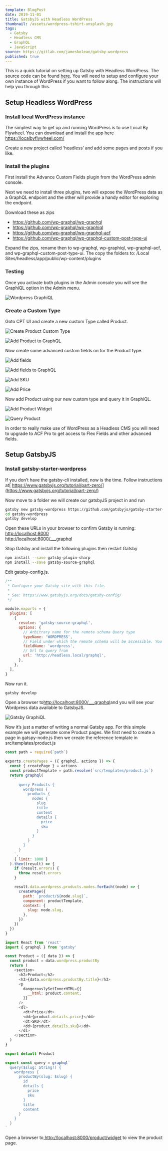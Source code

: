 ```yaml
---
template: BlogPost
date: 2019-11-01
title: GatsbyJS with Headless WordPress
thumbnail: /assets/wordpress-tshirt-unsplash.jpg
tags:
  - Gatsby
  - Headless CMS
  - GraphQL
  - JavaScript
source: https://gitlab.com/jameskolean/gatsby-wordpress
published: true
---
```


This is a quick tutorial on setting up Gatsby with Headless WordPress. The source code can be found [here](https://gitlab.com/jameskolean/gatsby-wordpress). You will need to setup and configure your own instance of WordPress if you want to follow along. The instructions will help you through this.

## Setup Headless WordPress

### Install local WordPress instance

The simplest way to get up and running WordPress is to use Local By Flywheel. You can download and install the app here <https://localbyflywheel.com/>

Create a new project called ‘headless’ and add some pages and posts if you like.

### Install the plugins

First install the Advance Custom Fields plugin from the WordPress admin console.

Next we need to install three plugins, two will expose the WordPress data as a GraphQL endpoint and the other will provide a handy editor for exploring the endpoint.

Download these as zips

- <https://github.com/wp-graphql/wp-graphql>
- <https://github.com/wp-graphql/wp-graphiql>
- <https://github.com/wp-graphql/wp-graphql-acf>
- <https://github.com/wp-graphql/wp-graphql-custom-post-type-ui>

Expand the zips, rename then to wp-graphql, wp-graphiql, wp-graphql-acf, and wp-graphql-custom-post-type-ui. The copy the folders to: <user dir>/Local Sites/headless/app/public/wp-content/plugins

### Testing

Once you activate both plugins in the Admin console you will see the GraphiQL option in the Admin menu.

![Wordpress GraphiQL](/assets/wordpress-graphql.png 'Wordpress GraphiQL')

### Create a Custom Type

Goto CPT UI and create a new custom Type called Product.

![Create Product Custom Type](/assets/wordpress-custom-type-product.png 'Create Product Custom Type')

![Add Product to GraphQL](/assets/wordpress-product-add-graphql.png 'Add Product to GraphQL')

Now create some advanced custom fields on for the Product type.

![Add fields](/assets/wordpress-add-product-fields.png 'Add fields')

![Add fields to GraphQL](/assets/wordpress-add-fields-graphql.png 'Add fields to GraphQL')

![Add SKU](/assets/wordpress-add-sku.png 'Add SKU')

![Add Price](/assets/wordpress-add-price.png 'Add Price')

Now add Product using our new custom type and query it in GraphiQL.

![Add Product Widget](/assets/wordpress-add-product-widget.png 'Add Product Widget')

![Query Product](/assets/wordpress-query-product.png 'Query Product')

In order to really make use of WordPress as a Headless CMS you will need to upgrade to ACF Pro to get access to Flex Fields and other advanced fields.

## Setup GatsbyJS

### Install gatsby-starter-wordpress

If you don’t have the gatsby-cli installed, now is the time. Follow instructions at[ https://www.gatsbyjs.org/tutorial/part-zero/](https://www.gatsbyjs.org/tutorial/part-zero/)

Now move to a folder we will create our gatsbyJS project in and run

```bash
gatsby new gatsby-wordpress https://github.com/gatsbyjs/gatsby-starter-hello-world
cd gatsby-wordpress
gatsby develop
```

Open these URLs in your browser to confirm Gatsby is running:\
[http://localhost:8000](http://localhost:8000/___graphql)\
[http://localhost:8000/\_\_\_graphql](http://localhost:8000/___graphql)

Stop Gatsby and install the following plugins then restart Gatsby

```bash
npm install --save gatsby-plugin-sharp
npm install --save gatsby-source-graphql
```

Edit gatsby-config.js.

```javascript
/**
 * Configure your Gatsby site with this file.
 *
 * See: https://www.gatsbyjs.org/docs/gatsby-config/
 */

module.exports = {
  plugins: [
    {
      resolve: 'gatsby-source-graphql',
      options: {
        // Arbitrary name for the remote schema Query type
        typeName: 'WORDPRESS',
        // Field under which the remote schema will be accessible. You'll use this in your Gatsby query
        fieldName: 'wordpress',
        // Url to query from
        url: 'http://headless.local/graphql',
      },
    },
  ],
}
```

Now run it.

```bash
gatsby develop
```

Open a browser to[http://localhost:8000/\_\_\_graphql](http://localhost:8000/___graphql)and you will see your Wordpress data available to GatsbyJS.

![Gatsby GraphiQL](/assets/wordpress-gatsby-graphiql.png 'Gatsby GraphiQL')

Now it’s just a matter of writing a normal Gatsby app. For this simple example we will generate some Product pages. We first need to create a page in gatspy-node.js then we create the reference template in src/templates/product.js

```javascript
const path = require(`path`)

exports.createPages = ({ graphql, actions }) => {
  const { createPage } = actions
  const productTemplate = path.resolve(`src/templates/product.js`)
  return graphql(
    `
      query Products {
        wordpress {
          products {
            nodes {
              slug
              title
              content
              details {
                price
                sku
              }
            }
          }
        }
      }
    `,
    { limit: 1000 }
  ).then((result) => {
    if (result.errors) {
      throw result.errors
    }

    result.data.wordpress.products.nodes.forEach((node) => {
      createPage({
        path: `product/${node.slug}`,
        component: productTemplate,
        context: {
          slug: node.slug,
        },
      })
    })
  })
}
```

```javascript
import React from 'react'
import { graphql } from 'gatsby'

const Product = ({ data }) => {
  const product = data.wordpress.productBy
  return (
    <section>
      <h2>Product</h2>
      <h3>{data.wordpress.productBy.title}</h3>
      <p
        dangerouslySetInnerHTML={{
          __html: product.content,
        }}
      />
      <dl>
        <dt>Price</dt>
        <dd>{product.details.price}</dd>
        <dt>SKU</dt>
        <dd>{product.details.sku}</dd>
      </dl>
    </section>
  )
}

export default Product

export const query = graphql`
  query($slug: String!) {
    wordpress {
      productBy(slug: $slug) {
        id
        details {
          price
          sku
        }
        title
        content
      }
    }
  }
`
```

Open a browser to[ http://localhost:8000/product/widget](http://localhost:8000/product/widget) to view the product page.
